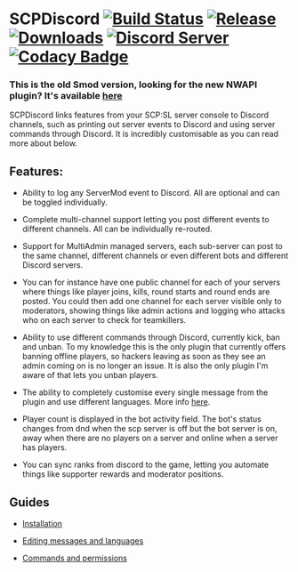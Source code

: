 # SCPDiscord [![Build Status](https://jenkins.karlofduty.com/job/ServerMod/job/SCPDiscord/job/master/badge/icon)](https://jenkins.karlofduty.com/blue/organizations/jenkins/ServerMod%2FSCPDiscord/activity) [![Release](https://img.shields.io/github/release/ServerMod/SCPDiscord.svg)](https://github.com/ServerMod/SCPDiscord/releases) [![Downloads](https://img.shields.io/github/downloads/ServerMod/SCPDiscord/total.svg)](https://github.com/ServerMod/SCPDiscord/releases) [![Discord Server](https://img.shields.io/discord/430468637183442945.svg?label=discord)](https://discord.gg/C5qMvkj) [![Codacy Badge](https://app.codacy.com/project/badge/Grade/8144e5bff03c4912b08fd189b4b7f668)](https://www.codacy.com/manual/xkaess22/SCPDiscord?utm_source=github.com&amp;utm_medium=referral&amp;utm_content=ServerMod/SCPDiscord&amp;utm_campaign=Badge_Grade)

### This is the old Smod version, looking for the new NWAPI plugin? It's available [here](https://github.com/KarlOfDuty/SCPDiscord)

SCPDiscord links features from your SCP:SL server console to Discord channels, such as printing out server events to Discord and using server commands through Discord. It is incredibly customisable as you can read more about below.

## Features:

* Ability to log any ServerMod event to Discord. All are optional and can be toggled individually.

* Complete multi-channel support letting you post different events to different channels. All can be individually re-routed.

* Support for MultiAdmin managed servers, each sub-server can post to the same channel, different channels or even different bots and different Discord servers.

* You can for instance have one public channel for each of your servers where things like player joins, kills, round starts and round ends are posted. 
You could then add one channel for each server visible only to moderators, showing things like admin actions and logging who attacks who on each server to check for teamkillers.

* Ability to use different commands through Discord, currently kick, ban and unban. To my knowledge this is the only plugin that currently offers banning offline players, so hackers leaving as soon as they see an admin coming on is no longer an issue. 
It is also the only plugin I'm aware of that lets you unban players.

* The ability to completely customise every single message from the plugin and use different languages. More info [here](docs/Languages.md).

* Player count is displayed in the bot activity field. The bot's status changes from dnd when the scp server is off but the bot server is on, away when there are no players on a server and online when a server has players.

* You can sync ranks from discord to the game, letting you automate things like supporter rewards and moderator positions.

## Guides

- [Installation](docs/Installation.md)

- [Editing messages and languages](docs/Languages.md)

- [Commands and permissions](docs/CommandsAndPermissions.md)
